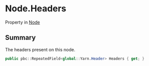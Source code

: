 # Node.Headers

Property in [Node](/docs/api/csharp/yarn.node.md)

## Summary


The headers present on this node.


```csharp
public pbc::RepeatedField<global::Yarn.Header> Headers { get; }
```

